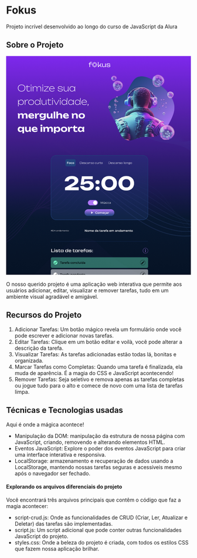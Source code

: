# Fokus

Projeto incrível desenvolvido ao longo do curso de JavaScript da Alura

## Sobre o Projeto

![](print.png)


O nosso querido projeto é uma aplicação web interativa que permite aos usuários adicionar, editar, visualizar e remover tarefas, tudo em um ambiente visual agradável e amigável.

## Recursos do Projeto

1. Adicionar Tarefas: Um botão mágico revela um formulário onde você pode escrever e adicionar novas tarefas.
2. Editar Tarefas: Clique em um botão editar e voilà, você pode alterar a descrição da tarefa.
3. Visualizar Tarefas: As tarefas adicionadas estão todas lá, bonitas e organizada.
4. Marcar Tarefas como Completas: Quando uma tarefa é finalizada, ela muda de aparência. É a magia do CSS e JavaScript acontecendo!
5. Remover Tarefas: Seja seletivo e remova apenas as tarefas completas ou jogue tudo para o alto e comece de novo com uma lista de tarefas limpa.

## Técnicas e Tecnologias usadas

Aqui é onde a mágica acontece!

- Manipulação da DOM: manipulação da estrutura de nossa página com JavaScript, criando, removendo e alterando elementos HTML.
- Eventos JavaScript: Explore o poder dos eventos JavaScript para criar uma interface interativa e responsiva.
- LocalStorage: armazenamento e recuperação de dados usando a LocalStorage, mantendo nossas tarefas seguras e acessíveis mesmo após o navegador ser fechado.

#### Explorando os arquivos diferenciais do projeto

Você encontrará três arquivos principais que contêm o código que faz a magia acontecer:

- script-crud.js: Onde as funcionalidades de CRUD (Criar, Ler, Atualizar e Deletar) das tarefas são implementadas.
- script.js: Um script adicional que pode conter outras funcionalidades JavaScript do projeto.
- styles.css: Onde a beleza do projeto é criada, com todos os estilos CSS que fazem nossa aplicação brilhar.
